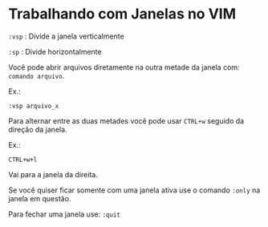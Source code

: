 # Trabalhando com Janelas no VIM

`:vsp` : Divide a janela verticalmente

`:sp` : Divide horizontalmente

Você pode abrir arquivos diretamente na outra metade da janela com: `comando arquivo`.

Ex.:

```
:vsp arquivo_x
```

Para alternar entre as duas metades você pode usar `CTRL+w` seguido da direção da janela.

Ex.:

```
CTRL+w+l
```

Vai para a janela da direita.

Se você quiser ficar somente com uma janela ativa use o comando `:only` na janela em questão.

Para fechar uma janela use: `:quit`